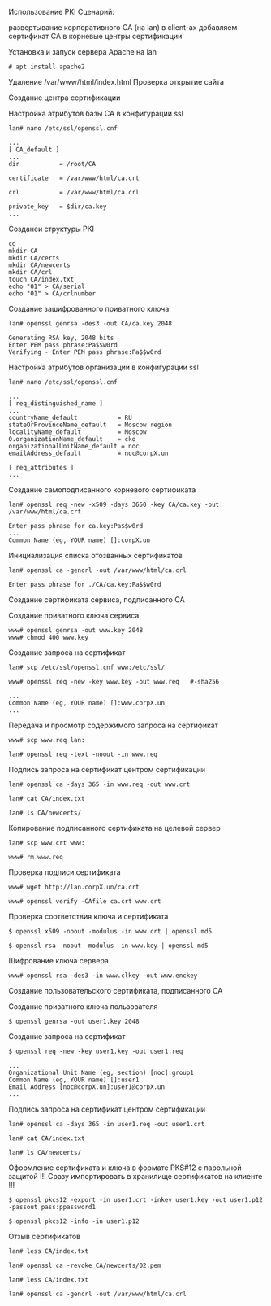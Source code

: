 Использование PKI
Сценарий:

развертывание корпоративного CA (на lan)
в client-ах добавляем сертификат CA в корневые центры сертификации

Установка и запуск сервера Apache на lan
```
# apt install apache2
```
Удаление /var/www/html/index.html
Проверка открытие сайта

Создание центра сертификации

Настройка атрибутов базы CA в конфигурации ssl
```
lan# nano /etc/ssl/openssl.cnf
```
```
...
[ CA_default ]
...
dir           = /root/CA

certificate   = /var/www/html/ca.crt

crl           = /var/www/html/ca.crl

private_key   = $dir/ca.key
...
```
Созданеи структуры PKI
```
cd
mkdir CA
mkdir CA/certs
mkdir CA/newcerts
mkdir CA/crl
touch CA/index.txt
echo "01" > CA/serial
echo "01" > CA/crlnumber
```
Создание зашифрованного приватного ключа
```
lan# openssl genrsa -des3 -out CA/ca.key 2048

Generating RSA key, 2048 bits
Enter PEM pass phrase:Pa$$w0rd
Verifying - Enter PEM pass phrase:Pa$$w0rd
```
Настройка атрибутов организации в конфигурации ssl
```
lan# nano /etc/ssl/openssl.cnf
```
```
...
[ req_distinguished_name ]
...
countryName_default           = RU
stateOrProvinceName_default   = Moscow region
localityName_default          = Moscow
0.organizationName_default    = cko
organizationalUnitName_default = noc
emailAddress_default          = noc@corpX.un

[ req_attributes ]
...
```
Создание самоподписанного корневого сертификата
```
lan# openssl req -new -x509 -days 3650 -key CA/ca.key -out /var/www/html/ca.crt
```
```
Enter pass phrase for ca.key:Pa$$w0rd
...
Common Name (eg, YOUR name) []:corpX.un
```

Инициализация списка отозванных сертификатов

```
lan# openssl ca -gencrl -out /var/www/html/ca.crl
```
```
Enter pass phrase for ./CA/ca.key:Pa$$w0rd
```

Создание сертификата сервиса, подписанного CA

Создание приватного ключа сервиса
```
www# openssl genrsa -out www.key 2048
www# chmod 400 www.key
```
Создание запроса на сертификат
```
lan# scp /etc/ssl/openssl.cnf www:/etc/ssl/
```
```
www# openssl req -new -key www.key -out www.req   #-sha256
```
```
...
Common Name (eg, YOUR name) []:www.corpX.un
...
```
Передача и просмотр содержимого запроса на сертификат
```
www# scp www.req lan:
```
```
lan# openssl req -text -noout -in www.req
```
Подпись запроса на сертификат центром сертификации
```
lan# openssl ca -days 365 -in www.req -out www.crt
```
```
lan# cat CA/index.txt
```
```
lan# ls CA/newcerts/
```
Копирование подписанного сертификата на целевой сервер
```
lan# scp www.crt www:

www# rm www.req
```
Проверка подписи сертификата
```
www# wget http://lan.corpX.un/ca.crt

www# openssl verify -CAfile ca.crt www.crt
```
Проверка соответствия ключа и сертификата
```
$ openssl x509 -noout -modulus -in www.crt | openssl md5

$ openssl rsa -noout -modulus -in www.key | openssl md5
```
Шифрование ключа сервера
```
www# openssl rsa -des3 -in www.clkey -out www.enckey
```

Создание пользовательского сертификата, подписанного CA

Создание приватного ключа пользователя

```
$ openssl genrsa -out user1.key 2048
```
Создание запроса на сертификат
```
$ openssl req -new -key user1.key -out user1.req
```
```
...
Organizational Unit Name (eg, section) [noc]:group1
Common Name (eg, YOUR name) []:user1
Email Address [noc@corpX.un]:user1@corpX.un
...
```
Подпись запроса на сертификат центром сертификации
```
lan# openssl ca -days 365 -in user1.req -out user1.crt

lan# cat CA/index.txt

lan# ls CA/newcerts/
```
Оформление сертификата и ключа в формате PKS#12 с парольной защитой
!!! Сразу импортировать в хранилище сертификатов на клиенте !!!
```
$ openssl pkcs12 -export -in user1.crt -inkey user1.key -out user1.p12 -passout pass:ppassword1

$ openssl pkcs12 -info -in user1.p12
```
Отзыв сертификатов

```
lan# less CA/index.txt

lan# openssl ca -revoke CA/newcerts/02.pem

lan# less CA/index.txt

lan# openssl ca -gencrl -out /var/www/html/ca.crl
```
